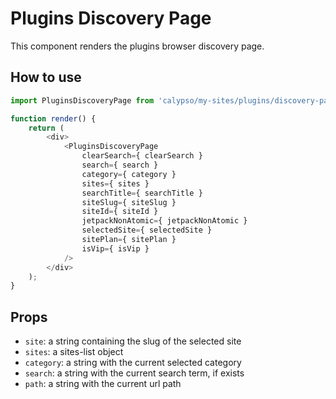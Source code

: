 # Plugins Discovery Page

This component renders the plugins browser discovery page.

## How to use

```js
import PluginsDiscoveryPage from 'calypso/my-sites/plugins/discovery-page';

function render() {
	return (
		<div>
			<PluginsDiscoveryPage
				clearSearch={ clearSearch }
				search={ search }
				category={ category }
				sites={ sites }
				searchTitle={ searchTitle }
				siteSlug={ siteSlug }
				siteId={ siteId }
				jetpackNonAtomic={ jetpackNonAtomic }
				selectedSite={ selectedSite }
				sitePlan={ sitePlan }
				isVip={ isVip }
			/>
		</div>
	);
}
```

## Props

- `site`: a string containing the slug of the selected site
- `sites`: a sites-list object
- `category`: a string with the current selected category
- `search`: a string with the current search term, if exists
- `path`: a string with the current url path
